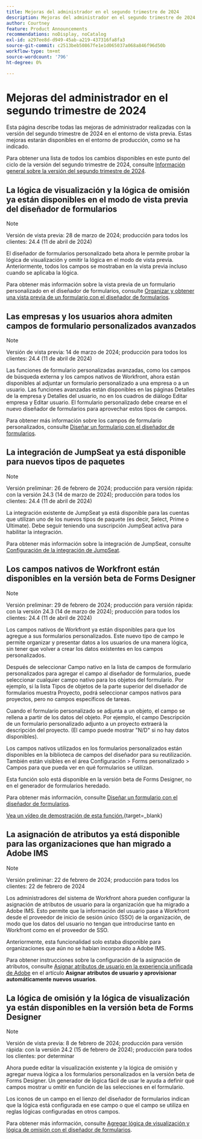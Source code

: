 ```yaml
---
title: Mejoras del administrador en el segundo trimestre de 2024
description: Mejoras del administrador en el segundo trimestre de 2024
author: Courtney
feature: Product Announcements
recommendations: noDisplay, noCatalog
exl-id: a297ee8d-d949-45ab-a219-437316fa8fa3
source-git-commit: c2513beb50867fe1e1d065037a068a846f96d50b
workflow-type: tm+mt
source-wordcount: '796'
ht-degree: 0%

---
```


# Mejoras del administrador en el segundo trimestre de 2024

Esta página describe todas las mejoras de administrador realizadas con la versión del segundo trimestre de 2024 en el entorno de vista previa. Estas mejoras estarán disponibles en el entorno de producción, como se ha indicado.

Para obtener una lista de todos los cambios disponibles en este punto del ciclo de la versión del segundo trimestre de 2024, consulte [Información general sobre la versión del segundo trimestre de 2024](/help/quicksilver/product-announcements/product-releases/24-q2-release-activity/24-q2-release-overview.md).

## La lógica de visualización y la lógica de omisión ya están disponibles en el modo de vista previa del diseñador de formularios

>[!NOTE]
>
>Versión de vista previa: 28 de marzo de 2024; producción para todos los clientes: 24.4 (11 de abril de 2024)

El diseñador de formularios personalizado beta ahora le permite probar la lógica de visualización y omitir la lógica en el modo de vista previa. Anteriormente, todos los campos se mostraban en la vista previa incluso cuando se aplicaba la lógica.

Para obtener más información sobre la vista previa de un formulario personalizado en el diseñador de formularios, consulte [Organizar y obtener una vista previa de un formulario con el diseñador de formularios](/help/quicksilver/administration-and-setup/customize-workfront/create-manage-custom-forms/form-designer/design-a-form/organize-a-form.md).

## Las empresas y los usuarios ahora admiten campos de formulario personalizados avanzados

>[!NOTE]
>
>Versión de vista previa: 14 de marzo de 2024; producción para todos los clientes: 24.4 (11 de abril de 2024)

Las funciones de formulario personalizadas avanzadas, como los campos de búsqueda externa y los campos nativos de Workfront, ahora están disponibles al adjuntar un formulario personalizado a una empresa o a un usuario. Las funciones avanzadas están disponibles en las páginas Detalles de la empresa y Detalles del usuario, no en los cuadros de diálogo Editar empresa y Editar usuario. El formulario personalizado debe crearse en el nuevo diseñador de formularios para aprovechar estos tipos de campos.

Para obtener más información sobre los campos de formulario personalizados, consulte [Diseñar un formulario con el diseñador de formularios](/help/quicksilver/administration-and-setup/customize-workfront/create-manage-custom-forms/form-designer/design-a-form/design-a-form.md).

## La integración de JumpSeat ya está disponible para nuevos tipos de paquetes

>[!NOTE]
>
>Versión preliminar: 26 de febrero de 2024; producción para versión rápida: con la versión 24.3 (14 de marzo de 2024); producción para todos los clientes: 24.4 (11 de abril de 2024)

La integración existente de JumpSeat ya está disponible para las cuentas que utilizan uno de los nuevos tipos de paquete (es decir, Select, Prime o Ultimate). Debe seguir teniendo una suscripción JumpSeat activa para habilitar la integración.

Para obtener más información sobre la integración de JumpSeat, consulte [Configuración de la integración de JumpSeat](/help/quicksilver/administration-and-setup/configure-integrations/configure-jumpseat.md).

## Los campos nativos de Workfront están disponibles en la versión beta de Forms Designer

>[!NOTE]
>
>Versión preliminar: 29 de febrero de 2024; producción para versión rápida: con la versión 24.3 (14 de marzo de 2024); producción para todos los clientes: 24.4 (11 de abril de 2024)

Los campos nativos de Workfront ya están disponibles para que los agregue a sus formularios personalizados. Este nuevo tipo de campo le permite organizar y presentar datos a los usuarios de una manera lógica, sin tener que volver a crear los datos existentes en los campos personalizados.

Después de seleccionar Campo nativo en la lista de campos de formulario personalizados para agregar el campo al diseñador de formularios, puede seleccionar cualquier campo nativo para los objetos del formulario. Por ejemplo, si la lista Tipos de objetos de la parte superior del diseñador de formularios muestra Proyecto, podrá seleccionar campos nativos para proyectos, pero no campos específicos de tareas.

Cuando el formulario personalizado se adjunta a un objeto, el campo se rellena a partir de los datos del objeto. Por ejemplo, el campo Descripción de un formulario personalizado adjunto a un proyecto extraerá la descripción del proyecto. (El campo puede mostrar &quot;N/D&quot; si no hay datos disponibles).

Los campos nativos utilizados en los formularios personalizados están disponibles en la biblioteca de campos del diseñador para su reutilización. También están visibles en el área Configuración > Forms personalizado > Campos para que pueda ver en qué formularios se utilizan.

Esta función solo está disponible en la versión beta de Forms Designer, no en el generador de formularios heredado.

Para obtener más información, consulte [Diseñar un formulario con el diseñador de formularios](/help/quicksilver/administration-and-setup/customize-workfront/create-manage-custom-forms/form-designer/design-a-form/design-a-form.md).

[Vea un vídeo de demostración de esta función.](https://video.tv.adobe.com/v/3427702/){target=_blank}

## La asignación de atributos ya está disponible para las organizaciones que han migrado a Adobe IMS

>[!NOTE]
>
>Versión preliminar: 22 de febrero de 2024; producción para todos los clientes: 22 de febrero de 2024

Los administradores del sistema de Workfront ahora pueden configurar la asignación de atributos de usuario para la organización que ha migrado a Adobe IMS. Esto permite que la información del usuario pase a Workfront desde el proveedor de inicio de sesión único (SSO) de la organización, de modo que los datos del usuario no tengan que introducirse tanto en Workfront como en el proveedor de SSO.

Anteriormente, esta funcionalidad solo estaba disponible para organizaciones que aún no se habían incorporado a Adobe IMS.

Para obtener instrucciones sobre la configuración de la asignación de atributos, consulte [Asignar atributos de usuario en la experiencia unificada de Adobe](/help/quicksilver/administration-and-setup/add-users/create-and-manage-users/map-user-attributes.md#map-user-attributes-in-the-adobe-unified-experience) en el artículo **Asignar atributos de usuario y aprovisionar automáticamente nuevos usuarios**.

## La lógica de omisión y la lógica de visualización ya están disponibles en la versión beta de Forms Designer

>[!NOTE]
>
>Versión de vista previa: 8 de febrero de 2024; producción para versión rápida: con la versión 24.2 (15 de febrero de 2024); producción para todos los clientes: por determinar

Ahora puede editar la visualización existente y la lógica de omisión y agregar nueva lógica a los formularios personalizados en la versión beta de Forms Designer. Un generador de lógica fácil de usar le ayuda a definir qué campos mostrar u omitir en función de las selecciones en el formulario.

Los iconos de un campo en el lienzo del diseñador de formularios indican que la lógica está configurada en ese campo o que el campo se utiliza en reglas lógicas configuradas en otros campos.

Para obtener más información, consulte [Agregar lógica de visualización y lógica de omisión con el diseñador de formularios](/help/quicksilver/administration-and-setup/customize-workfront/create-manage-custom-forms/form-designer/design-a-form/display-skip-logic-form-designer.md).
